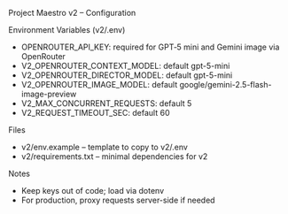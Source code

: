 Project Maestro v2 – Configuration

Environment Variables (v2/.env)

- OPENROUTER_API_KEY: required for GPT‑5 mini and Gemini image via OpenRouter
- V2_OPENROUTER_CONTEXT_MODEL: default gpt-5-mini
- V2_OPENROUTER_DIRECTOR_MODEL: default gpt-5-mini
- V2_OPENROUTER_IMAGE_MODEL: default google/gemini-2.5-flash-image-preview
- V2_MAX_CONCURRENT_REQUESTS: default 5
- V2_REQUEST_TIMEOUT_SEC: default 60

Files

- v2/env.example – template to copy to v2/.env
- v2/requirements.txt – minimal dependencies for v2

Notes

- Keep keys out of code; load via dotenv
- For production, proxy requests server-side if needed


